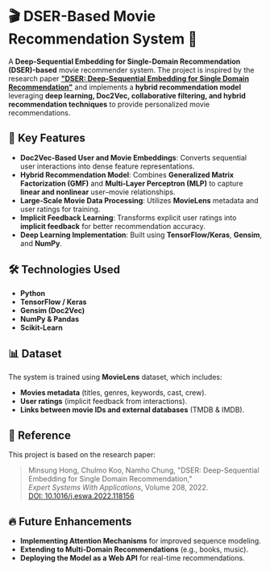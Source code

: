 # 🎬 DSER-Based Movie Recommendation System 🎯  

A **Deep-Sequential Embedding for Single-Domain Recommendation (DSER)-based** movie recommender system. The project is inspired by the research paper **["DSER: Deep-Sequential Embedding for Single Domain Recommendation"](https://www.sciencedirect.com/science/article/pii/S0957417422013306)** and implements a **hybrid recommendation model** leveraging **deep learning, Doc2Vec, collaborative filtering, and hybrid recommendation techniques** to provide personalized movie recommendations.  

## 🚀 Key Features  

- **Doc2Vec-Based User and Movie Embeddings**: Converts sequential user interactions into dense feature representations.  
- **Hybrid Recommendation Model**: Combines **Generalized Matrix Factorization (GMF)** and **Multi-Layer Perceptron (MLP)** to capture **linear and nonlinear** user–movie relationships.  
- **Large-Scale Movie Data Processing**: Utilizes **MovieLens** metadata and user ratings for training.  
- **Implicit Feedback Learning**: Transforms explicit user ratings into **implicit feedback** for better recommendation accuracy.  
- **Deep Learning Implementation**: Built using **TensorFlow/Keras**, **Gensim**, and **NumPy**.  

## 🛠️ Technologies Used  

- **Python**  
- **TensorFlow / Keras**  
- **Gensim (Doc2Vec)**  
- **NumPy & Pandas**  
- **Scikit-Learn**

## 📊 Dataset  

The system is trained using **MovieLens** dataset, which includes:  

- **Movies metadata** (titles, genres, keywords, cast, crew).  
- **User ratings** (implicit feedback from interactions).  
- **Links between movie IDs and external databases** (TMDB & IMDB).  

## 📖 Reference  

This project is based on the research paper:  

> Minsung Hong, Chulmo Koo, Namho Chung, "DSER: Deep-Sequential Embedding for Single Domain Recommendation,"  
> _Expert Systems With Applications_, Volume 208, 2022.  
> [DOI: 10.1016/j.eswa.2022.118156](https://www.sciencedirect.com/science/article/pii/S0957417422013306)  

## 🔥 Future Enhancements  

- **Implementing Attention Mechanisms** for improved sequence modeling.  
- **Extending to Multi-Domain Recommendations** (e.g., books, music).  
- **Deploying the Model as a Web API** for real-time recommendations.  
